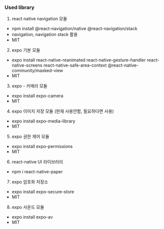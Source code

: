 ### Used library

1. react native navigation 모듈
  - npm install @react-navigation/native @react-navigation/stack
  - navigation, navigation stack 활용
  - MIT
2. expo 기본 모듈
  -  expo install react-native-reanimated react-native-gesture-handler react-native-screens react-native-safe-area-context @react-native-community/masked-view
  - MIT
3. expo - 카메라 모듈
  - expo install expo-camera
  - MIT
4. expo 이미지 저장 모듈 (현재 사용안함, 필요하다면 사용)
  - expo install expo-media-library
  - MIT
5. expo 권한 제어 모듈
  - expo install expo-permissions
  - MIT
6. react-native UI 라이브러리
  - npm i react-native-paper
7. expo 암호화 저장소
  - expo install expo-secure-store
  - MIT
8. expo 사운드 모듈
  - expo install expo-av
  - MIT